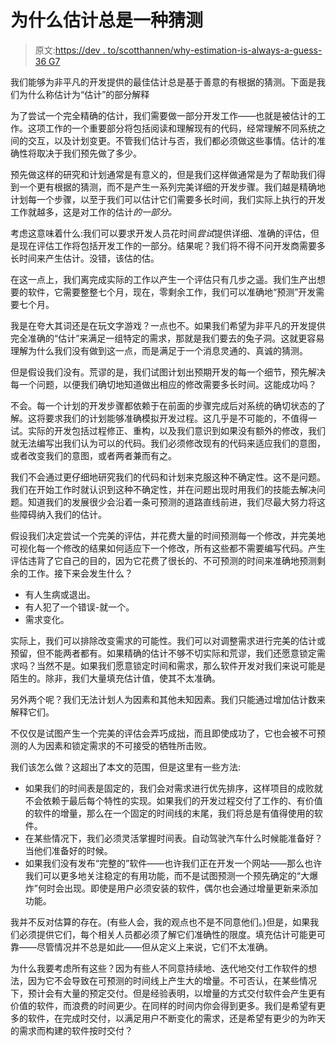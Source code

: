 # 为什么估计总是一种猜测

> 原文:[https://dev . to/scotthannen/why-estimation-is-always-a-guess-36 G7](https://dev.to/scotthannen/why-estimation-is-always-a-guess-36g7)

我们能够为非平凡的开发提供的最佳估计总是基于善意的有根据的猜测。下面是我们为什么称估计为“估计”的部分解释

为了尝试一个完全精确的估计，我们需要做一部分开发工作——也就是被估计的工作。这项工作的一个重要部分将包括阅读和理解现有的代码，经常理解不同系统之间的交互，以及计划变更。不管我们估计与否，我们都必须做这些事情。估计的准确性将取决于我们预先做了多少。

预先做这样的研究和计划通常是有意义的，但是我们这样做通常是为了帮助我们得到一个更有根据的猜测，而不是产生一系列完美详细的开发步骤。我们越是精确地计划每一个步骤，以至于我们可以估计它们需要多长时间，我们实际上执行的开发工作就越多，这是对工作的估计*的一部分。*

考虑这意味着什么:我们可以要求开发人员花时间*尝试*提供详细、准确的评估，但是现在评估工作将包括开发工作的一部分。结果呢？我们将不得不问开发商需要多长时间来产生估计。没错，该估的估。

在这一点上，我们离完成实际的工作以产生一个评估只有几步之遥。我们生产出想要的软件，它需要整整七个月，现在，零剩余工作，我们可以准确地“预测”开发需要七个月。

我是在夸大其词还是在玩文字游戏？一点也不。如果我们希望为非平凡的开发提供完全准确的“估计”来满足一组特定的需求，那就是我们要去的兔子洞。这就更容易理解为什么我们没有做到这一点，而是满足于一个消息灵通的、真诚的猜测。

但是假设我们没有。荒谬的是，我们试图计划出预期开发的每一个细节，预先解决每一个问题，以便我们确切地知道做出相应的修改需要多长时间。这能成功吗？

不会。每一个计划的开发步骤都依赖于在前面的步骤完成后对系统的确切状态的了解。这将要求我们的计划能够准确模拟开发过程。这几乎是不可能的，不值得一试。实际的开发包括过程修正、重构，以及我们意识到如果没有额外的修改，我们就无法编写出我们认为可以的代码。我们必须修改现有的代码来适应我们的意图，或者改变我们的意图，或者两者兼而有之。

我们不会通过更仔细地研究我们的代码和计划来克服这种不确定性。这不是问题。我们在开始工作时就认识到这种不确定性，并在问题出现时用我们的技能去解决问题。知道我们的发展很少会沿着一条可预测的道路直线前进，我们尽最大努力将这些障碍纳入我们的估计。

假设我们决定尝试一个完美的评估，并花费大量的时间预测每一个修改，并完美地可视化每一个修改的结果如何适应下一个修改，所有这些都不需要编写代码。产生评估违背了它自己的目的，因为它花费了很长的、不可预测的时间来准确地预测剩余的工作。接下来会发生什么？

*   有人生病或退出。
*   有人犯了一个错误-就一个。
*   需求变化。

实际上，我们可以排除改变需求的可能性。我们可以对调整需求进行完美的估计或预留，但不能两者都有。如果精确的估计不够不切实际和荒谬，我们还愿意锁定需求吗？当然不是。如果我们愿意锁定时间和需求，那么软件开发对我们来说可能是陌生的。除非，我们大量填充估计值，使其不太准确。

另外两个呢？我们无法计划人为因素和其他未知因素。我们只能通过增加估计数来解释它们。

不仅仅是试图产生一个完美的评估会弄巧成拙，而且即使成功了，它也会被不可预测的人为因素和锁定需求的不可接受的牺牲所击败。

我们该怎么做？这超出了本文的范围，但是这里有一些方法:

*   如果我们的时间表是固定的，我们会对需求进行优先排序，这样项目的成败就不会依赖于最后每个特性的实现。如果我们的开发过程交付了工作的、有价值的软件的增量，那么在一个固定的时间线的末尾，我们将总是有值得使用的软件。
*   在某些情况下，我们必须灵活掌握时间表。自动驾驶汽车什么时候能准备好？当他们准备好的时候。
*   如果我们没有发布“完整的”软件——也许我们正在开发一个网站——那么也许我们可以更多地关注稳定的有用功能，而不是试图预测一个预先确定的“大爆炸”何时会出现。即使是用户必须安装的软件，偶尔也会通过增量更新来添加功能。

我并不反对估算的存在。(有些人会，我的观点也不是不同意他们。)但是，如果我们必须提供它们，每个相关人员都必须了解它们准确性的限度。填充估计可能更可靠——尽管情况并不总是如此——但从定义上来说，它们不太准确。

为什么我要考虑所有这些？因为有些人不同意持续地、迭代地交付工作软件的想法，因为它不会导致在可预测的时间线上产生大的增量。不可否认，在某些情况下，预计会有大量的预定交付。但是经验表明，以增量的方式交付软件会产生更有价值的软件，而浪费的时间更少。在同样的时间内你会得到更多。我们是希望有更多的软件，在完成时交付，以满足用户不断变化的需求，还是希望有更少的为昨天的需求而构建的软件按时交付？
